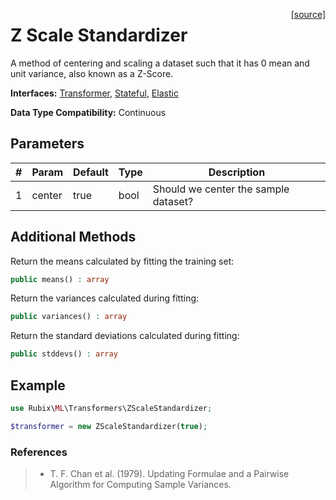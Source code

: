 <span style="float:right;"><a href="https://github.com/RubixML/RubixML/blob/master/src/Transformers/ZScaleStandardizer.php">[source]</a></span>

# Z Scale Standardizer
A method of centering and scaling a dataset such that it has 0 mean and unit variance, also known as a Z-Score.

**Interfaces:** [Transformer](api.md#transformer), [Stateful](api.md#stateful), [Elastic](api.md#elastic)

**Data Type Compatibility:** Continuous

## Parameters
| # | Param | Default | Type | Description |
|---|---|---|---|---|
| 1 | center | true | bool | Should we center the sample dataset? |

## Additional Methods
Return the means calculated by fitting the training set:
```php
public means() : array
```

Return the variances calculated during fitting:
```php
public variances() : array
```

Return the standard deviations calculated during fitting:
```php
public stddevs() : array
```

## Example
```php
use Rubix\ML\Transformers\ZScaleStandardizer;

$transformer = new ZScaleStandardizer(true);
```

### References
>- T. F. Chan et al. (1979). Updating Formulae and a Pairwise Algorithm for Computing Sample Variances.